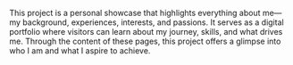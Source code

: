 This project is a personal showcase that highlights everything about me—my background, experiences, interests, and passions. It serves as a digital portfolio where visitors can learn about my journey, skills, and what drives me. Through the content of these pages, this project offers a glimpse into who I am and what I aspire to achieve.
